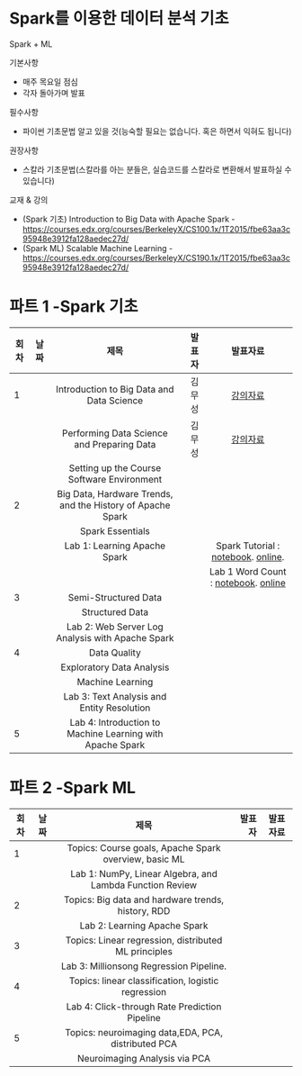 # Spark를 이용한 데이터 분석 기초

Spark + ML

기본사항
* 매주 목요일 점심
* 각자 돌아가며 발표

필수사항
* 파이썬 기초문법 알고 있을 것(능숙할 필요는 없습니다. 혹은 하면서 익혀도 됩니다)

권장사항
* 스칼라 기초문법(스칼라를 아는 분들은, 실습코드를 스칼라로 변환해서 발표하실 수 있습니다)

교재 & 강의
* (Spark 기초) Introduction to Big Data with Apache Spark - https://courses.edx.org/courses/BerkeleyX/CS100.1x/1T2015/fbe63aa3c95948e3912fa128aedec27d/
* (Spark ML) Scalable Machine Learning - https://courses.edx.org/courses/BerkeleyX/CS190.1x/1T2015/fbe63aa3c95948e3912fa128aedec27d/




# 파트 1 -Spark 기초  
| 회차 | 날짜  | 제목                                                       | 발표자 |  발표자료      |
|------| ----- |:----------------------------------------------------------:| ------:|:-------------: |
|  1   |       | Introduction to Big Data and Data Science                  | 김무성 | [강의자료](https://courses.edx.org/c4x/BerkeleyX/CS100.1x/asset/Week1Lec1.pdf)  |
|      |       | Performing Data Science and Preparing Data                 | 김무성      |  [강의자료](https://courses.edx.org/c4x/BerkeleyX/CS100.1x/asset/Week1Lec2.pdf)              |
|      |       | Setting up the Course Software Environment                 |        |                |
|  2   |       | Big Data, Hardware Trends, and the History of Apache Spark |        |                |
|      |       | Spark Essentials                                           |        |                |
|      |       | Lab 1: Learning Apache Spark                               |        |   Spark Tutorial :  [notebook]( https://raw.githubusercontent.com/spark-mooc/mooc-setup/master/spark_tutorial_student.ipynb). [online](http://nbviewer.ipython.org/github/spark-mooc/mooc-setup/blob/master/spark_tutorial_student.ipynb).  |
|      |       |                                |        |  Lab 1 Word Count : [notebook](https://raw.githubusercontent.com/spark-mooc/mooc-setup/master/lab1_word_count_student.ipynb). [online](http://nbviewer.ipython.org/github/spark-mooc/mooc-setup/blob/master/lab1_word_count_student.ipynb)  |
|  3   |       | Semi-Structured Data                                       |        |                |
|      |       | Structured Data                                            |        |                |
|      |       | Lab 2: Web Server Log Analysis with Apache Spark           |        |                |
|  4   |       | Data Quality                                               |        |                |
|      |       | Exploratory Data Analysis                                  |        |                |
|      |       | Machine Learning                                           |        |                |
|      |       | Lab 3: Text Analysis and Entity Resolution                 |        |                |
|  5   |       | Lab 4: Introduction to Machine Learning with Apache Spark  |        |                |

# 파트 2 -Spark ML

| 회차 | 날짜  | 제목                                                       | 발표자 |  발표자료      |
|------| ----- |:----------------------------------------------------------:| ------:|:-------------: |
|  1   |       | Topics: Course goals, Apache Spark overview, basic ML      |        |                |
|      |       | Lab 1: NumPy, Linear Algebra, and Lambda Function Review   |        |                |
|  2   |       | Topics: Big data and hardware trends, history, RDD         |        |                |
|      |       | Lab 2: Learning Apache Spark                               |        |                |
|  3   |       | Topics: Linear regression, distributed ML principles       |        |                |
|      |       | Lab 3: Millionsong Regression Pipeline.                    |        |                |
|  4   |       | Topics: linear classification, logistic regression         |        |                |
|      |       | Lab 4: Click-through Rate Prediction Pipeline              |        |                |
|  5   |       | Topics: neuroimaging data,EDA, PCA, distributed PCA        |        |                |
|      |       | Neuroimaging Analysis via PCA                              |        |                |
